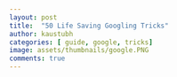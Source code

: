 ```yaml
---
layout: post
title:  "50 Life Saving Googling Tricks"
author: kaustubh
categories: [ guide, google, tricks]
image: assets/thumbnails/google.PNG
comments: true
---
```


